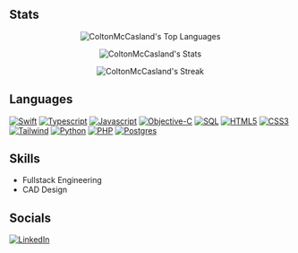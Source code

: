 ## Stats
<div align="center">

  ![ColtonMcCasland's Top Languages](https://github-readme-stats.vercel.app/api/top-langs/?username=ColtonMcCasland&theme=vue-dark&show_icons=true&hide_border=true&layout=compact)
  
  ![ColtonMcCasland's Stats](https://github-readme-stats.vercel.app/api?username=ColtonMcCasland&theme=vue-dark&show_icons=true&hide_border=true&count_private=true)

  ![ColtonMcCasland's Streak](https://github-readme-streak-stats.herokuapp.com/?user=ColtonMcCasland&theme=vue-dark&hide_border=true)


</div>

## Languages
[![Swift]][Swift-url]
[![Typescript]][Typescript-url]
[![Javascript]][Javascript-url]
[![Objective-C]][Objective-C-url]
[![SQL]][SQL-url]
[![HTML5]][HTML5-url]
[![CSS3]][CSS3-url]
[![Tailwind]][Tailwind-url]
[![Python]][Python-url]
[![PHP]][PHP-url]
[![Postgres]][Postgres-url]

## Skills

- Fullstack Engineering
- CAD Design

<!-- 
## Technologies
|||
|:---:|:---|
| Runtime Environments | [![tokio][tokio]][tokio-url] [![Node.js][Node-url]][Node-url] [![.Net][Net-url]][Net-url] |
| Frontend Frameworks | [![yew][yew-url]][yew-url] [![React][React-url]][React-url] [![laravel][laravel-url]][laravel-url] |
| Backend Frameworks | [![axum][axum-url]][axum-url] [![Express][Express-url]][Express-url] [![netmvc][netmvc-url]][netmvc-url] |
| Application Frameworks | [![tauri][tauri-url]][tauri-url] [![pwa][pwa-url]][pwa-url] |
| State Management | [![Redux][Redux-url]][Redux-url] [![Redux-Saga][Reduxsaga-url]][Reduxsaga-url] [![reactquery][reactquery-url]][reactquery-url] |
| Persistence | [![Postgres][postgres-url]][postgres-url] [![sqlite][sqlite-url]][sqlite-url] [![mysql][mysql-url]][mysql-url] |
| Deployment | [![Docker][docker-url]][docker-url] [![awslambda][awslambda-url]][awslambda-url] [![AWS][AWS-url]][AWS-url] [![amazonec2][amazonec2-url]][amazonec2-url] [![awssecretsmanager][awssecretsmanager-url]][awssecretsmanager-url] |
| Operating Systems | [![Linux][linux-url]][linux-url] [![redhat][redhat-url]][redhat-url] [![Ubuntu][ubuntu-url]][ubuntu-url] [![Arch-Linux][arch-url]][arch-url]  [![CentOS][centos-url]][centos-url] ![windowsserver2012][windowsserver2012] ![windowsserver2016][windowsserver2016] ![windowsserver2019][windowsserver2019] ![windowsserver2022][windowsserver2022] |
| Network Hardware | [![cisco][cisco-url]][cisco-url] [![fortinet][fortinet-url]][fortinet-url] [![juniper][juniper-url]][juniper-url] [![ubiquiti][ubiquiti-url]][ubiquiti-url] |
| Game Engines | [![godotengine][godotengine-url]][godotengine-url] [![bevy][bevy-url]][bevy-url] |
| Cool Libs | [![p5][p5-url]][p5-url] | -->

## Socials

[![LinkedIn][linkedin-shield]][linkedin-url]


<!-- MARKDOWN LINKS & IMAGES -->

<!-- Badge Template
[![NAME][NAME]][NAME-url]

[NAME]: https://img.shields.io/badge/NAME-30333a?style=for-the-badge&logo=LOGO&logoColor=FFFFFF
[NAME-url]: URL
-->

<!-- Languages -->
[Swift]: https://img.shields.io/badge/Swift-F54A2A?logo=swift&logoColor=white

[Swift-url]: https://developer.apple.com/swift/

[Typescript]: https://img.shields.io/badge/TypeScript-3178C6?logo=typescript&logoColor=fff

[Typescript-url]: https://www.typescriptlang.org/

[Javascript]: https://img.shields.io/badge/JavaScript-F7DF1E?logo=javascript&logoColor=000

[Javascript-url]: https://developer.mozilla.org/en-US/docs/Web/JavaScript

[Postgres]: https://img.shields.io/badge/Postgres-%23316192.svg?logo=postgresql&logoColor=white

[Postgres-url]: https://www.postgresql.org

[Objective-C]: https://img.shields.io/badge/Objective--C-%233A95E3.svg?&logo=apple&logoColor=white

[Objective-C-url]: https://developer.apple.com/documentation/objectivec

[SQL]: https://img.shields.io/badge/MySQL-4479A1?logo=sql&logoColor=fff

[SQL-url]: https://en.wikipedia.org/wiki/SQL

[HTML5]: https://img.shields.io/badge/HTML-%23E34F26.svg?logo=html5&logoColor=white

[HTML5-url]: https://developer.mozilla.org/en-US/docs/Web/Guide/HTML/HTML5

[CSS3]: https://img.shields.io/badge/CSS-1572B6?logo=css3&logoColor=fff

[CSS3-url]: https://developer.mozilla.org/en-US/docs/Web/CSS

[Tailwind]: https://img.shields.io/badge/Tailwind%20CSS-%2338B2AC.svg?logo=tailwind-css&logoColor=white

[Tailwind-url]: https://tailwindcss.com

[Python]: https://img.shields.io/badge/Python%20IDLE-3776AB?logo=python&logoColor=fff

[Python-url]: https://www.python.org/

[PHP]: https://img.shields.io/badge/php-%23777BB4.svg?&logo=php&logoColor=white

[PHP-url]: https://www.php.net/

<!-- Socials -->
[linkedin-shield]: https://img.shields.io/badge/-LinkedIn-black.svg?style=for-the-badge&logo=linkedin&colorB=555
[linkedin-url]: https://linkedin.com/in//colton-mccasland-518519114
